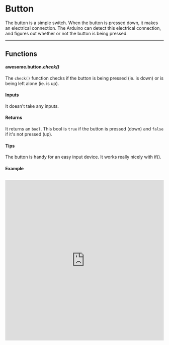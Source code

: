 # Button

The button is a simple switch. When the button is pressed down, it makes an electrical connection. The Arduino can detect this electrical connection, and figures out whether or not the button is being pressed.

***

## Functions

#### awesome.button.*check()*

The `check()` function checks if the button is being pressed (ie. is down) or is being left alone (ie. is up).

#### Inputs
It doesn't take any inputs.

#### Returns
It returns an `bool`. This bool is `true` if the button is pressed (down) and `false` if it's not pressed (up).

#### Tips
The button is handy for an easy input device. It works really nicely with if().

#### Example
<iframe style="height: 510px; width: 100%; margin: 10px 0 10px;" allowTransparency="true" src="https://codebender.cc/embed/sketch:70635" frameborder="0"></iframe>
